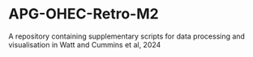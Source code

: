 # APG-OHEC-Retro-M2
A repository containing supplementary scripts for data processing and visualisation in Watt and Cummins et al, 2024

